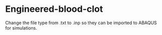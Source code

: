 # Engineered-blood-clot

Change the file type from .txt to .inp so they can be imported to ABAQUS for simulations.
